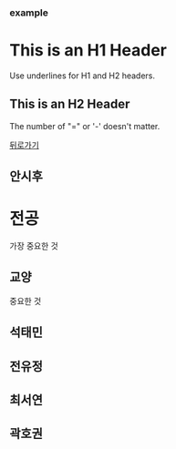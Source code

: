### example

This is an H1 Header  
=====  
Use underlines for H1 and H2 headers.  
  
  
This is an H2 Header  
-----  
The number of "=" or '-' doesn't matter.  

[뒤로가기](./README.md)


## 안시후
전공  
===========  
가장 중요한 것  
  
  
교양  
------  
중요한 것  
  
  
## 석태민
  
  
## 전유정
  
  
## 최서연
  
  
## 곽호권
  
  
